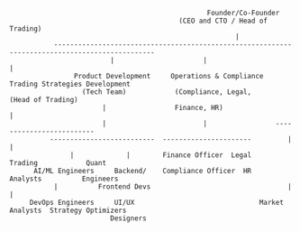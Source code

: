                                                      Founder/Co-Founder
                                              (CEO and CTO / Head of Trading)
                                                            |
               -----------------------------------------------------------------------------------------------
                             |                      |                                |
                    Product Development     Operations & Compliance    Trading Strategies Development
                      (Tech Team)            (Compliance, Legal,            (Head of Trading)
                           |                 Finance, HR)                          |
                           |                        |                 -------------------------
              --------------------------  ----------------------         |                |
                   |             |        Finance Officer  Legal     Trading            Quant
          AI/ML Engineers     Backend/    Compliance Officer  HR     Analysts          Engineers
               |          Frontend Devs                                  |                |
         DevOps Engineers     UI/UX                               Market Analysts  Strategy Optimizers
                             Designers

